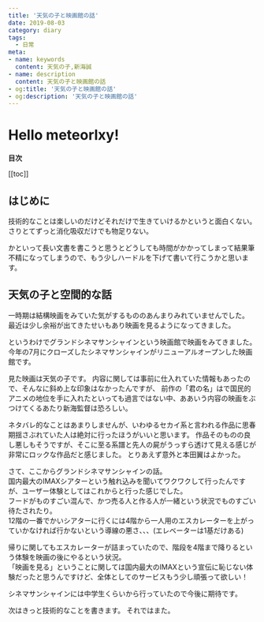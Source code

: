 ```yaml
---
title: '天気の子と映画館の話'
date: 2019-08-03
category: diary
tags:
  - 日常
meta:
- name: keywords
  content: 天気の子,新海誠
- name: description
  content: 天気の子と映画館の話
- og:title: '天気の子と映画館の話'
- og:description: '天気の子と映画館の話'
---
```


# Hello meteorlxy!

**目次**

[[toc]]

## はじめに
技術的なことは楽しいのだけどそれだけで生きていけるかというと面白くない。  
さりとてずっと消化吸収だけでも物足りない。

かといって長い文書を書こうと思うとどうしても時間がかかってしまって結果筆不精になってしまうので、もう少しハードルを下げて書いて行こうかと思います。

## 天気の子と空間的な話
一時期は結構映画をみていた気がするもののあんまりみれていませんでした。  
最近は少し余裕が出てきたせいもあり映画を見るようになってきました。

というわけでグランドシネマサンシャインという映画館で映画をみてきました。  
今年の7月にクローズしたシネマサンシャインがリニューアルオープンした映画館です。

見た映画は天気の子です。
内容に関しては事前に仕入れていた情報もあったので、そんなに斜め上な印象はなかったんですが、
前作の「君の名」はで国民的アニメの地位を手に入れたといっても過言ではない中、ああいう内容の映画をぶつけてくるあたり新海監督は恐ろしい。

ネタバレ的なことはあまりしませんが、いわゆるセカイ系と言われる作品に思春期揺さぶれていた人は絶対に行ったほうがいいと思います。
作品そのものの良し悪しもそうですが、そこに至る系譜と先人の屍がうっすら透けて見える感じが非常にロックな作品だと感じました。
とりあえず意外と本田翼はよかった。

さて、ここからグランドシネマサンシャインの話。  
国内最大のIMAXシアターという触れ込みを聞いてワクワクして行ったんですが、ユーザー体験としてはこれからと行った感じでした。  
フードがものすごい混んで、かつ売る人と作る人が一緒という状況でものすごい待たされたり。  
12階の一番でかいシアターに行くには4階から一人用のエスカレーターを上がっていかなければ行かないという導線の悪さ、、、(エレベーターは1基だけある)

帰りに関してもエスカレーターが詰まっていたので、階段を4階まで降りるという体験を映画の後にやるという状況。  
「映画を見る」ということに関しては国内最大のIMAXという宣伝に恥じない体験だったと思うんですけど、全体としてのサービスもう少し頑張って欲しい！

シネマサンシャインには中学生くらいから行っていたので今後に期待です。

次はきっと技術的なことを書きます。
それではまた。